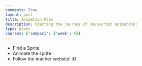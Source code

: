 ```yaml
---
comments: True
layout: post
title: Animation Plan
description: Starting the journey of Javascript animation!
type: plans
courses: {'compsci': {'week': 5}}
---
```


- Find a Sprite
- Animate the sprite
- Follow the teacher website! :D
